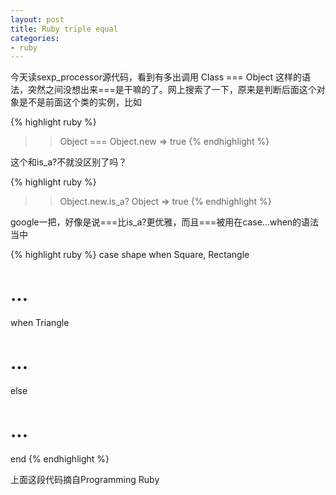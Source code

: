 ```yaml
---
layout: post
title: Ruby triple equal
categories:
- ruby
---
```

今天读sexp_processor源代码，看到有多出调用 Class === Object 这样的语法，突然之间没想出来===是干嘛的了。网上搜索了一下，原来是判断后面这个对象是不是前面这个类的实例，比如

{% highlight ruby %}
>> Object === Object.new
=> true
{% endhighlight %}

这个和is_a?不就没区别了吗？

{% highlight ruby %}
>> Object.new.is_a? Object
=> true
{% endhighlight %}

google一把，好像是说===比is_a?更优雅，而且===被用在case...when的语法当中

{% highlight ruby %}
case shape
when Square, Rectangle
  # ...
when Triangle
  # ...
else
  # ...
end
{% endhighlight %}

上面这段代码摘自Programming Ruby

